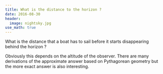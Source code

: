 ```yaml
---
title: What is the distance to the horizon ?
date: 2016-08-30
header:
  image: nightsky.jpg
use_math: true
---
```


What is the distance that a boat has to sail before it starts disappearing behind the horizon ?

Obviously this depends on the altitude of the observer. There are many derivations of the approximate answer based on Pythagorean geometry but the more exact answer is also interesting.
